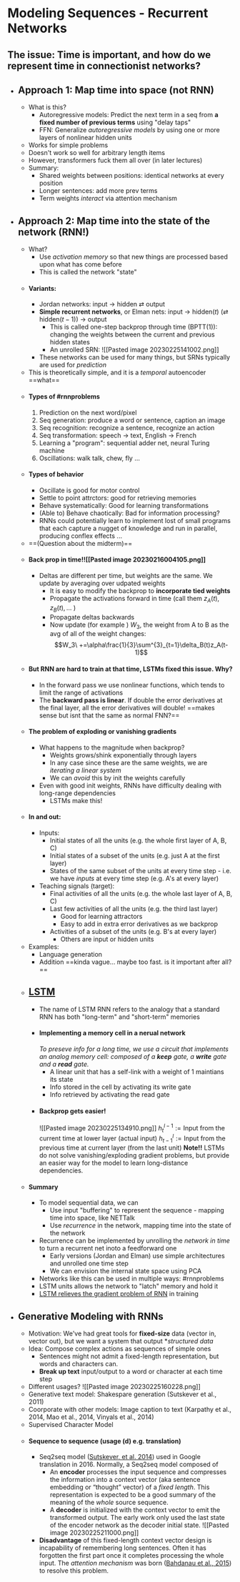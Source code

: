 # Modeling Sequences - Recurrent Networks
## The issue: Time is important, and how do we represent time in connectionist networks?
- ## Approach 1: Map time into space (not RNN)
	- What is this?
		- Autoregressive models: Predict the next term in a seq from **a fixed number of previous terms** using "delay taps"
		- FFN: Generalize *autoregressive models* by using one or more layers of nonlinear hidden units
	- Works for simple problems
	- Doesn't work so well for arbitrary length items
	- However, transformers fuck them all over (in later lectures)
	- Summary:
		- Shared weights between positions: identical networks at every position
		- Longer sentences: add more prev terms
		- Term weights *interact* via attention mechanism
- ## Approach 2: Map time into the state of the network (**RNN!**)
	- What?
		- Use *activation memory* so that new things are processed based upon what has come before
		- This is called the network "state"
	- #### Variants:
		- Jordan networks: input $\rightarrow$ hidden $\rightleftarrows$ output
		- **Simple recurrent networks**, or Elman nets: input $\rightarrow$ hidden($t$) ($\rightleftarrows$ hidden($t-1$)) $\rightarrow$ output
			- This is called one-step backprop through time (BPTT(1)): changing the weights between the current and previous hidden states
			- An unrolled SRN:
			![[Pasted image 20230225141002.png]]
		- These networks can be used for many things, but SRNs typically are used for *prediction*
	- This is theoretically simple, and it is a *temporal* autoencoder ==what==
	- #### Types of #rnnproblems
		1. Prediction on the next word/pixel
		2. Seq generation: produce a word or sentence, caption an image
		3. Seq recognition: recognize a sentence, recognize an action
		4. Seq transformation: speech -> text, English -> French
		5. Learning a "program": sequential adder net, neural Turing machine
		6. Oscillations: walk talk, chew, fly
		...
	- #### Types of behavior
		- Oscillate is good for motor control
		- Settle to point attrctors: good for retrieving memories
		- Behave systematically: Good for learning transformations
		- (Able to) Behave chaotically: Bad for information processing?
		- RNNs could potentially learn to implement lost of small programs that each capture a nugget of knowledge and run in parallel, producing conflex effects
		...
	- ==(Question about the midterm)==
	- #### Back prop in time!![[Pasted image 20230216004105.png]]
		- Deltas are different per time, but weights are the same. We update by averaging over udpated weights
			- It is easy to modify the backprop to **incorporate tied weights**
			- Propagate the activations forward in time (call them $z_A(t), z_B(t), \dots$ )
			- Propagate deltas backwards
			- Now update (for example ) $W_3$, the weight from A to B as the avg of all of the weight changes: $$W_3\ +=\alpha\frac{1}{3}\sum^{3}_{t=1}\delta_B(t)z_A(t-1)$$
	- #### But RNN are hard to train at that time, LSTMs fixed this issue. Why?
		- In the forward pass we use nonlinear functions, which tends to limit the range of activations
		- The **backward pass is linear**. If double the error derivatives at the final layer, all the error derivatives will double! ==makes sense but isnt that the same as normal FNN?==
	- #### The problem of exploding or vanishing gradients
		- What happens to the magnitude when backprop?
			- Weights grows/shink exponentially through layers
			- In any case since these are the same weights, we are *iterating a linear system*
			- We can *avoid* this by init the weights carefully
		- Even with good init weights, RNNs have difficulty dealing with long-range dependencies
			- LSTMs make this!
	- #### In and out:
		- Inputs:
			- Initial states of all the units (e.g. the whole first layer of A, B, C)
			- Initial states of a subset of the units (e.g. just A at the first layer)
			- States of the same subset of the units at every time step - i.e. we have *inputs* at every time step (e.g. A's at every layer)
		- Teaching signals (target):
			- Final activities of all the units (e.g. the whole last layer of A, B, C)
			- Last few activities of all the units (e.g. the third last layer)
				- Good for learning attractors
				- Easy to add in extra error derivatives as we backprop
			- Activities of a subset of the units (e.g. B's at every layer)
				- Others are input or hidden units
	- Examples:
		- Language generation
		- Addition ==kinda vague... maybe too fast. is it important after all?==
	- ## [LSTM](https://colah.github.io/posts/2015-08-Understanding-LSTMs/)
		- The name of LSTM RNN refers to the analogy that a standard RNN has both "long-term" and "short-term" memories
		- #### Implementing a memory cell in a nerual network
			*To preseve info for a long time, we use a circuit that implements an analog memory cell: composed of a **keep** gate, a **write** gate and a **read** gate.*
			- A linear unit that has a self-link with a weight of 1 maintians its state 
			- Info stored in the cell by activating its write gate
			- Info retrieved by activating the read gate
		- #### Backprop gets easier!
			![[Pasted image 20230225134910.png]]
				$h_t^{l-1}:=\text{Input from the current time at lower layer (actual input)}$
				$h^l_{t-1}:=\text{Input from the previous time at current layer (from the last unit)}$
			**Note!!** LSTMs do not solve vanishing/exploding gradient problems, but provide an easier way for the model to learn long-distance dependencies.
	- #### Summary
		- To model sequential data, we can
			- Use input "buffering" to represent the sequence - mapping time into space, like NETTalk
			- Use *recurrence* in the network, mapping time into the state of the network
		- Recurrence can be implemented by unrolling the *network in time* to turn a recurrent net inoto a feedforward one
			- Early versions (Jordan and Elman) use simple architectures and unrolled one time step
			- We can envision the internal state space using PCA
		- Networks like this can be used in multiple ways: #rnnproblems
		- LSTM units allows the network to "latch" memory and hold it
		- [LSTM relieves the gradient problem of RNN](https://medium.datadriveninvestor.com/how-do-lstm-networks-solve-the-problem-of-vanishing-gradients-a6784971a577) in training
- ## Generative Modeling with RNNs
	- Motivation: We've had great tools for **fixed-size** data (vector in, vector out), but we want a system that output **structured data*
	- Idea: Compose complex actions as sequences of simple ones
		- Sentences might not admit a fixed-length representation, but words and characters can.
		- **Break up text** input/output to a word or character at each time step
	- Different usages?
		![[Pasted image 20230225160228.png]]
	- Generative text model: Shakespare generation (Sutskever et al., 2011)
	- Coorporate with other models: Image caption to text (Karpathy et al., 2014, Mao et al., 2014, Vinyals et al., 2014)
	- Supervised Character Model
	- #### Sequence to sequence (usage (d) e.g. translation)  
		- Seq2seq model ([Sutskever, et al. 2014](https://arxiv.org/abs/1409.3215)) used in Google translation in 2016. Normally, a Seq2seq model composed of
			- An **encoder** processes the input sequence and compresses the information into a context vector (aka sentence embedding or “thought” vector) of a *fixed length*. This representation is expected to be a good summary of the meaning of the *whole* source sequence.
			- A **decoder** is initialized with the context vector to emit the transformed output. The early work only used the last state of the encoder network as the decoder initial state.
			![[Pasted image 20230225211000.png]]
		- **Disadvantage** of this fixed-length context vector design is incapability of remembering long sentences. Often it has forgotten the first part once it completes processing the whole input. The *attention mechanism* was born ([Bahdanau et al., 2015](https://arxiv.org/pdf/1409.0473.pdf)) to resolve this problem.
